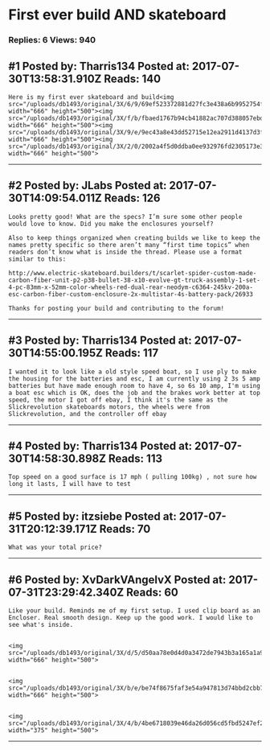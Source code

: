 # First ever build AND skateboard

### Replies: 6 Views: 940

## \#1 Posted by: Tharris134 Posted at: 2017-07-30T13:58:31.910Z Reads: 140

```
Here is my first ever skateboard and build<img src="/uploads/db1493/original/3X/6/9/69ef523372881d27fc3e438a6b9952754ff66963.jpg" width="666" height="500"><img src="/uploads/db1493/original/3X/f/b/fbaed1767b94cb41882ac707d388057ebd08c21f.jpg" width="666" height="500"><img src="/uploads/db1493/original/3X/9/e/9ec43a8e43dd52715e12ea2911d4137d3f7d18ce.jpg" width="666" height="500"><img src="/uploads/db1493/original/3X/2/0/2002a4f5d0ddba0ee932976fd2305173e3341b9e.jpg" width="666" height="500">
```

---
## \#2 Posted by: JLabs Posted at: 2017-07-30T14:09:54.011Z Reads: 126

```
Looks pretty good! What are the specs? I’m sure some other people would love to know. Did you make the enclosures yourself? 

Also to keep things organized when creating builds we like to keep the names pretty specific so there aren’t many “first time topics” when readers don’t know what is inside the thread. Please use a format similar to this:

http://www.electric-skateboard.builders/t/scarlet-spider-custom-made-carbon-fiber-unit-p2-p38-bullet-38-x10-evolve-gt-truck-assembly-1-set-4-pc-83mm-x-52mm-color-wheels-red-dual-rear-neodym-c6364-245kv-200a-esc-carbon-fiber-custom-enclosure-2x-multistar-4s-battery-pack/26933

Thanks for posting your build and contributing to the forum!
```

---
## \#3 Posted by: Tharris134 Posted at: 2017-07-30T14:55:00.195Z Reads: 117

```
I wanted it to look like a old style speed boat, so I use ply to make the housing for the batteries and esc, I am currently using 2 3s 5 amp batteries but have made enough room to have 4, so 6s 10 amp, I'm using a boat esc which is OK, does the job and the brakes work better at top speed, the motor I got off ebay, I think it's the same as the Slickrevolution skateboards motors, the wheels were from Slickrevolution, and the controller off ebay
```

---
## \#4 Posted by: Tharris134 Posted at: 2017-07-30T14:58:30.898Z Reads: 113

```
Top speed on a good surface is 17 mph ( pulling 100kg) , not sure how long it lasts, I will have to test
```

---
## \#5 Posted by: itzsiebe Posted at: 2017-07-31T20:12:39.171Z Reads: 70

```
What was your total price?
```

---
## \#6 Posted by: XvDarkVAngelvX Posted at: 2017-07-31T23:29:42.340Z Reads: 60

```
Like your build. Reminds me of my first setup. I used clip board as an Encloser. Real smooth design. Keep up the good work. I would like to see what's inside.


<img src="/uploads/db1493/original/3X/d/5/d50aa78e0d4d0a3472de7943b3a165a1a9b3f63d.jpg" width="666" height="500">


<img src="/uploads/db1493/original/3X/b/e/be74f8675faf3e54a947813d74bbd2cbb7a8f185.jpg" width="666" height="500">


<img src="/uploads/db1493/original/3X/4/b/4be6718039e46da26d056cd5fbd5247ef2e9c63d.jpg" width="375" height="500">
```

---
